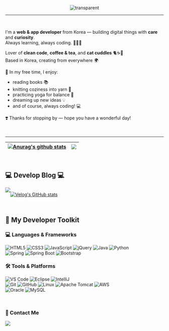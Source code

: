 <div align=center>
 
![transparent](https://capsule-render.vercel.app/api?type=transparent&fontColor=3B6790&text=Hello%20World!&height=150&fontSize=60&desc=Welcome%20to%20my%20GitHub%20profile%20👋&descAlignY=75&descAlign=60)

</div>


 
<div align="left">





-------

<br/>
<div>

I'm a **web & app developer** from Korea — building digital things with **care** and **curiosity**.  
Always learning, always coding. 👩‍💻✨

Lover of **clean code**, **coffee & tea**, and **cat cuddles** 🐈☕🍵  
Based in Korea, creating from everywhere 🌍  

🧶 In my free time, I enjoy:  
- reading books 📚  
- knitting coziness into yarn 🧶  
- practicing yoga for balance 🧘  
- dreaming up new ideas 💡
- and of course, always coding! 💻

❣️ Thanks for stopping by — hope you have a wonderful day!


</div><br/>

---

<div>


 | <a href="https://github.com/CHeessoo/github-readme-stats"><img align="center" src="https://github-readme-stats.vercel.app/api?username=CHeessoo&show_icons=true&include_all_commits=true&theme=buefy&hide_border=true" alt="Anurag's github stats" /></a> | <a href="https://github.com/CHeessoo/github-readme-stats"><img align="center" src="https://github-readme-stats.vercel.app/api/top-langs/?username=CHeessoo&layout=compact&theme=buefy&hide_border=true" /></a> |
| ------------- | ------------- |
 

</div><br/>

## 💻 Develop Blog 💻
<div style="display:flex; flex-direction:row;">
    <a href="https://velog.io/@gabriela"><img src="https://img.shields.io/badge/Velog-11B48A?style=flat&logo=Vimeo&logoColor=white&link=https://velog.io/@gabriela"/></a>
  
[![Velog's GitHub stats](https://velog-readme-stats.vercel.app/api?name=gabriela)](https://velog.io/@gabriela)
</div><br>





## 🚀 My Developer Toolkit

### 💻 Languages & Frameworks  
![HTML5](https://img.shields.io/badge/html5-E34F26?style=flat&logo=html5&logoColor=white)
![CSS3](https://img.shields.io/badge/css-1572B6?style=flat&logo=css3&logoColor=white)
![JavaScript](https://img.shields.io/badge/javascript-F7DF1E?style=flat&logo=javascript&logoColor=black)
![jQuery](https://img.shields.io/badge/JQuery-0769AD?style=flat&logo=jquery&logoColor=white)
![Java](https://img.shields.io/badge/Java-007396?style=flat&logo=Conda-Forge&logoColor=white)
![Python](https://img.shields.io/badge/Python-3776AB?style=flat&logo=Python&logoColor=white)  
![Spring](https://img.shields.io/badge/Spring-6DB33F?style=flat&logo=spring&logoColor=white)
![Spring Boot](https://img.shields.io/badge/Spring%20Boot-6DB33F?style=flat&logo=spring-boot&logoColor=white)
![Bootstrap](https://img.shields.io/badge/bootstrap-7952B3?style=flat&logo=bootstrap&logoColor=white)

### 🛠️ Tools & Platforms  
![VS Code](https://img.shields.io/badge/VSCode-007ACC?style=flat&logo=VisualStudioCode&logoColor=white)
![Eclipse](https://img.shields.io/badge/Eclipse%20IDE-2C2255?style=flat&logo=eclipse-ide&logoColor=white)
![IntelliJ](https://img.shields.io/badge/IntelliJ%20IDEA-000000?style=flat&logo=intellijidea&logoColor=white)  
![Git](https://img.shields.io/badge/Git-F05032?style=flat&logo=git&logoColor=white)
![GitHub](https://img.shields.io/badge/GitHub-181717?style=flat&logo=github&logoColor=white)
![Linux](https://img.shields.io/badge/linux-FCC624?style=flat&logo=linux&logoColor=black)
![Apache Tomcat](https://img.shields.io/badge/apache%20tomcat-F8DC75?style=flat&logo=apachetomcat&logoColor=black)
![AWS](https://img.shields.io/badge/Amazon%20AWS-232F3E?style=flat&logo=amazonwebservices&logoColor=white)  
![Oracle](https://img.shields.io/badge/oracle-F80000?style=flat&logo=oracle&logoColor=white)
![MySQL](https://img.shields.io/badge/mysql-4479A1?style=flat&logo=mysql&logoColor=white)

</div><br/>
  
<!-- Contact -->
### 📧 Contact Me

<div>
  <a href="mailto:gabycho41@gmail.com"><img src="https://img.shields.io/badge/Gmail-d14836?style=flat&logo=Gmail&logoColor=white&link=gabycho41@gmail.com"/>
</div>


<!--
**CHeessoo/CHeessoo** is a ✨ _special_ ✨ repository because its `README.md` (this file) appears on your GitHub profile.

Here are some ideas to get you started:

- 🔭 I’m currently working on ...
- 🌱 I’m currently learning ...
- 👯 I’m looking to collaborate on ...
- 🤔 I’m looking for help with ...
- 💬 Ask me about ...
- 📫 How to reach me: ...
- 😄 Pronouns: ...
- ⚡ Fun fact: ...
-->
